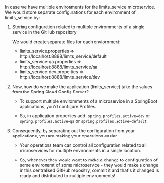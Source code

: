 In case we have multiple environments for the limits_service microservice.
We would store separate configurations for each environment of limits_service by:

1. Storing configuration related to multiple enviromments of a single service in the GitHub repository

   We would create separate files for each enviornment:

   - limits_service.properties => http://localhost:8888/limits_service/default
   - limits_service-qa.properties => http://localhost:8888/limits_service/qa
   - limits_service-dev.properties => http://localhost:8888/limits_service/dev

2. Now, how do we make the application (limits_service) take the values from the Spring Cloud Config Server?

   - To support multiple enviromments of a microservice in a SpringBoot applications, you'd configure Profiles.

   - So, in application.properties add:
     `spring.profiles.active=dev` or `spring.profiles.active=qa` or `spring.profiles.active=default`

3. Consequently, by separating out the configuration from your applications, you are making your operations easier.

   - Your operations team can control all configuration related to all microservices for multiple environments in a single location.

   - So, whenever they would want to make a change to configuration of some environemt of some microservice - they would make a change in this centralised GitHub repositry, commit it and that's it changed is ready and distributed to multiple environments!
